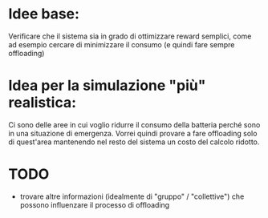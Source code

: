 # Idee base:
Verificare che il sistema sia in grado di ottimizzare reward semplici, come ad esempio cercare di minimizzare il consumo (e quindi fare sempre offloading)

# Idea per la simulazione "più" realistica:

Ci sono delle aree in cui voglio ridurre il consumo della batteria perché sono in una situazione di emergenza.
Vorrei quindi provare a fare offloading solo di quest'area mantenendo nel resto del sistema un costo del calcolo ridotto.


# TODO
- trovare altre informazioni (idealmente di "gruppo" / "collettive") che possono influenzare il processo di offloading
